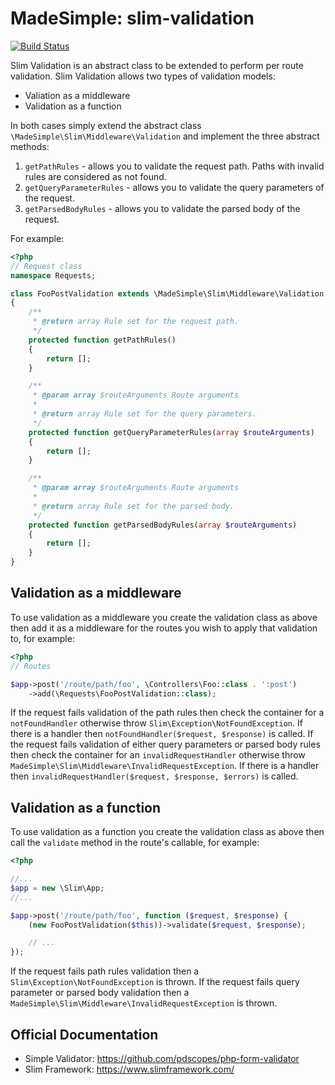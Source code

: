 # MadeSimple: slim-validation
[![Build Status](https://travis-ci.org/pdscopes/slim-validation.svg?branch=master)](https://travis-ci.org/pdscopes/slim-validation)

Slim Validation is an abstract class to be extended to perform per route validation. Slim Validation allows two types of validation models:

* Valiation as a middleware
* Validation as a function

In both cases simply extend the abstract class `\MadeSimple\Slim\Middleware\Validation` and implement the three abstract methods:

1. `getPathRules` - allows you to validate the request path. Paths with invalid rules are considered as not found.
2. `getQueryParameterRules` - allows you to validate the query parameters of the request.
3. `getParsedBodyRules` - allows you to validate the parsed body of the request.

For example:
```php
<?php
// Request class
namespace Requests;

class FooPostValidation extends \MadeSimple\Slim\Middleware\Validation
{
    /**
     * @return array Rule set for the request path.
     */
    protected function getPathRules()
    {
        return [];
    }

    /**
     * @param array $routeArguments Route arguments
     *
     * @return array Rule set for the query parameters.
     */
    protected function getQueryParameterRules(array $routeArguments)
    {
        return [];
    }

    /**
     * @param array $routeArguments Route arguments
     *
     * @return array Rule set for the parsed body.
     */
    protected function getParsedBodyRules(array $routeArguments)
    {
        return [];
    }
}
```


## Validation as a middleware
To use validation as a middleware you create the validation class as above then add it as a middleware for the routes you wish to apply that validation to, for example:
```php
<?php
// Routes

$app->post('/route/path/foo', \Controllers\Foo::class . ':post')
    ->add(\Requests\FooPostValidation::class);
```

If the request fails validation of the path rules then check the container for a `notFoundHandler` otherwise throw `Slim\Exception\NotFoundException`. If there is a handler then `notFoundHandler($request, $response)` is called.
If the request fails validation of either query parameters or parsed body rules then check the container for an `invalidRequestHandler` otherwise throw `MadeSimple\Slim\Middleware\InvalidRequestException`. If there is a handler then `invalidRequestHandler($request, $response, $errors)` is called.


## Validation as a function
To use validation as a function you create the validation class as above
then call the `validate` method in the route's callable, for example:
```php
<?php

//...
$app = new \Slim\App;
//...

$app->post('/route/path/foo', function ($request, $response) {
    (new FooPostValidation($this))->validate($request, $response);

    // ...
});

```

If the request fails path rules validation then a `Slim\Exception\NotFoundException` is thrown.
If the request fails query parameter or parsed body validation then a `MadeSimple\Slim\Middleware\InvalidRequestException` is thrown.


## Official Documentation
* Simple Validator: https://github.com/pdscopes/php-form-validator
* Slim Framework: https://www.slimframework.com/
